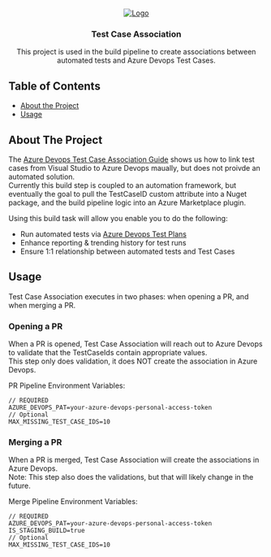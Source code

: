 <!-- PROJECT LOGO -->
<br />
<p align="center">
  <a href="https://github.com/othneildrew/Best-README-Template">
    <img src="http://clipart-library.com/images/AibrraarT.png" alt="Logo">
  </a>

  <h3 align="center">Test Case Association</h3>

  <p align="center">
    This project is used in the build pipeline to create associations between automated tests and Azure Devops Test Cases.
    <br />
  </p>
</p>



<!-- TABLE OF CONTENTS -->
## Table of Contents

* [About the Project](#about-the-project)
* [Usage](#usage)


<!-- ABOUT THE PROJECT -->
## About The Project

The [Azure Devops Test Case Association Guide](https://docs.microsoft.com/en-us/azure/devops/test/associate-automated-test-with-test-case?view=azure-devops) shows us how to link test cases from Visual Studio to Azure Devops maually,
but does not proivde an automated solution.    
Currently this build step is coupled to an automation framework, but eventually the goal to pull the TestCaseID custom attribute into a Nuget package, and the build pipeline logic into an Azure Marketplace plugin.  


Using this build task will allow you enable you to do the following:  
* Run automated tests via [Azure Devops Test Plans](https://docs.microsoft.com/en-us/azure/devops/test/run-automated-tests-from-test-hub?view=azure-devops)  
* Enhance reporting & trending history for test runs  
* Ensure 1:1 relationship between automated tests and Test Cases  


<!-- USAGE EXAMPLES -->
## Usage

Test Case Association executes in two phases: when opening a PR, and when merging a PR.

### Opening a PR
When a PR is opened, Test Case Association will reach out to Azure Devops to validate that the TestCaseIds contain appropriate values.  
This step only does validation, it does NOT create the association in Azure Devops.

PR Pipeline Environment Variables: 
```
// REQUIRED
AZURE_DEVOPS_PAT=your-azure-devops-personal-access-token
// Optional
MAX_MISSING_TEST_CASE_IDS=10
```

### Merging a PR
When a PR is merged, Test Case Association will create the associations in Azure Devops.  
Note: This step also does the validations, but that will likely change in the future. 

Merge Pipeline Environment Variables: 
```
// REQUIRED
AZURE_DEVOPS_PAT=your-azure-devops-personal-access-token
IS_STAGING_BUILD=true
// Optional
MAX_MISSING_TEST_CASE_IDS=10
```

